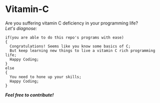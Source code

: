 # Vitamin-C
Are you suffering vitamin C deficiency in your programming life?<br />
_Let's diagnose:_<br />
```
if(you are able to do this repo's programs with ease)
{
  Congratulations! Seems like you know some basics of C;
  But keep learning new things to live a vitamin C rich programming life;
  Happy Coding;
}
else
{
  You need to hone up your skills;
  Happy Coding;
}
```
***Feel free to contribute!***
  

